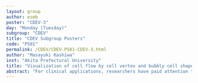 ```yaml
---
layout: group
author: esmb
poster: "CDEV-3"
day: "Monday (Tuesday)"
subgroup: "CDEV"
title: "CDEV Subgroup Posters"
code: "PS01"
permalink: /CDEV/CDEV-PS01-CDEV-3.html
author: "Masayuki Kashiwa"
inst: "Akita Prefectural University"
title: "Visualization of cell flow by cell vertex and bubbly cell shape tracking"
abstract: "For clinical applications, researchers have paid attention to biological tissues and their multicellular mechanical structures. However, the mechanical aspect of morphological mechanisms remain unclear. So far, mathematical models have been developed to elucidate the mechanism: the vertex model (VM) by polygon approximation of cells, and the bubbly vertex model (BVM) with the curvature of cell boundaries, and so on. None of them leads to the basic equations for the migration and deformation of cell populations yet. The main reasons are that the physical properties of tissues differ among the morphogenetic stages, the cell boundary tensions are non-uniform, and the stress-strain relationship has not been clarified.In order to determine the physical properties for such basic equations, precise quantification of cell flow is necessary. However, conventional methods, such as PIV and PTV, do not fit naively to various cellular events: deformation, division, apoptosis, rearrangement, etc. Live-imaging techniques also limit the quality of experimental data.In this paper, we extract cell boundaries from the live data, fit them to the tissue shape defined by BVM, and perform vertex and edge (cell boundary) tracking similar to PTV. We also attempt to visualize and quantitatively evaluate the cell flow from real data."
---
```

